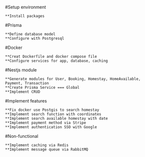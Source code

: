 #Setup environment

    **Install packages

#Prisma

    **Define database model
    **Configure with Postgresql

#Docker

    **Creat Dockerfile and docker compose file
    **Configure services for app, database, caching

#Nestjs module

    **Generate modules for User, Booking, Homestay, HomeAvailable, Payment, Transaction
    **Create Prisma Service === Global
    **Implement CRUD

#Implement features

    **Fix docker use Postgis to search homestay
    **Implement search function with coordinates
    **Implement search available homestay with date
    **Implement payment method via Stripe
    **Implement authentication SSO with Google

#Non-functional

    **Implement caching via Redis
    **Implement message queue via RabbitMQ
